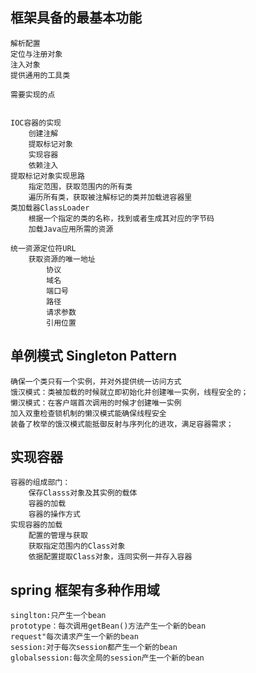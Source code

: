 ## 框架具备的最基本功能
    解析配置
    定位与注册对象
    注入对象
    提供通用的工具类
    
    需要实现的点
    
    
    IOC容器的实现
        创建注解
        提取标记对象
        实现容器
        依赖注入
    提取标记对象实现思路
        指定范围，获取范围内的所有类
        遍历所有类，获取被注解标记的类并加载进容器里
    类加载器ClassLoader
        根据一个指定的类的名称，找到或者生成其对应的字节码
        加载Java应用所需的资源
    
    统一资源定位符URL
        获取资源的唯一地址
            协议
            域名
            端口号
            路径
            请求参数
            引用位置
## 单例模式 Singleton Pattern
    确保一个类只有一个实例，并对外提供统一访问方式
    饿汉模式：类被加载的时候就立即初始化并创建唯一实例，线程安全的；
    懒汉模式：在客户端首次调用的时候才创建唯一实例
    加入双重检查锁机制的懒汉模式能确保线程安全
    装备了枚举的饿汉模式能抵御反射与序列化的进攻，满足容器需求；
## 实现容器
    容器的组成部门：
        保存Classs对象及其实例的载体
        容器的加载
        容器的操作方式
    实现容器的加载
        配置的管理与获取
        获取指定范围内的Class对象
        依据配置提取Class对象，连同实例一并存入容器
        
        
## spring 框架有多种作用域
    singlton:只产生一个bean
    prototype：每次调用getBean()方法产生一个新的bean
    request"每次请求产生一个新的bean
    session:对于每次session都产生一个新的bean
    globalsession:每次全局的session产生一个新的bean
